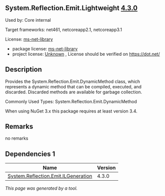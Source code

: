 System.Reflection.Emit.Lightweight [4.3.0](https://www.nuget.org/packages/System.Reflection.Emit.Lightweight/4.3.0)
--------------------

Used by: Core internal

Target frameworks: net461, netcoreapp2.1, netcoreapp3.1

License: [ms-net-library](../../../../licenses/ms-net-library) 

- package license: [ms-net-library](http://go.microsoft.com/fwlink/?LinkId=329770) 
- project license: [Unknown](https://dot.net/) , License should be verified on https://dot.net/

Description
-----------
Provides the System.Reflection.Emit.DynamicMethod class, which represents a dynamic method that can be compiled, executed, and discarded. Discarded methods are available for garbage collection.

Commonly Used Types:
System.Reflection.Emit.DynamicMethod
 
When using NuGet 3.x this package requires at least version 3.4.

Remarks
-----------
no remarks


Dependencies 1
-----------

|Name|Version|
|----------|:----|
|[System.Reflection.Emit.ILGeneration](../../../../packages/nuget.org/system.reflection.emit.ilgeneration/4.3.0)|4.3.0|

*This page was generated by a tool.*